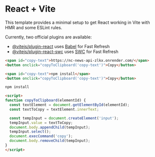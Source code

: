 # React + Vite

This template provides a minimal setup to get React working in Vite with HMR and some ESLint rules.

Currently, two official plugins are available:

- [@vitejs/plugin-react](https://github.com/vitejs/vite-plugin-react/blob/main/packages/plugin-react/README.md) uses [Babel](https://babeljs.io/) for Fast Refresh
- [@vitejs/plugin-react-swc](https://github.com/vitejs/vite-plugin-react-swc) uses [SWC](https://swc.rs/) for Fast Refresh

```html
<span id="copy-text">https://nc-news-api-zlkx.onrender.com/</span>
<button onclick="copyToClipboard('copy-text')">Copy</button>

<span id="copy-text">npm install</span>
<button onclick="copyToClipboard('copy-text')">Copy</button>

npm install

<script>
function copyToClipboard(elementId) {
  const textElement = document.getElementById(elementId);
  const textToCopy = textElement.innerText;

  const tempInput = document.createElement('input');
  tempInput.value = textToCopy;
  document.body.appendChild(tempInput);
  tempInput.select();
  document.execCommand('copy');
  document.body.removeChild(tempInput);
}
</script>